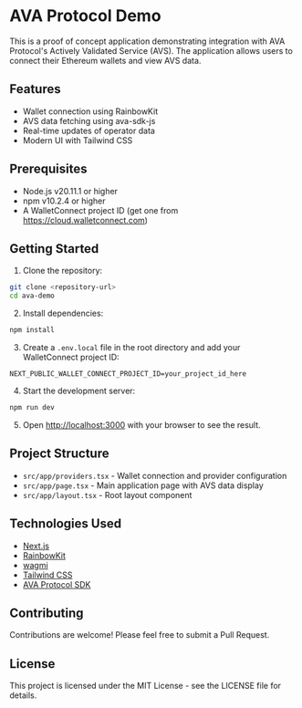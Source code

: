 # AVA Protocol Demo

This is a proof of concept application demonstrating integration with AVA Protocol's Actively Validated Service (AVS). The application allows users to connect their Ethereum wallets and view AVS data.

## Features

- Wallet connection using RainbowKit
- AVS data fetching using ava-sdk-js
- Real-time updates of operator data
- Modern UI with Tailwind CSS

## Prerequisites

- Node.js v20.11.1 or higher
- npm v10.2.4 or higher
- A WalletConnect project ID (get one from https://cloud.walletconnect.com)

## Getting Started

1. Clone the repository:
```bash
git clone <repository-url>
cd ava-demo
```

2. Install dependencies:
```bash
npm install
```

3. Create a `.env.local` file in the root directory and add your WalletConnect project ID:
```
NEXT_PUBLIC_WALLET_CONNECT_PROJECT_ID=your_project_id_here
```

4. Start the development server:
```bash
npm run dev
```

5. Open [http://localhost:3000](http://localhost:3000) with your browser to see the result.

## Project Structure

- `src/app/providers.tsx` - Wallet connection and provider configuration
- `src/app/page.tsx` - Main application page with AVS data display
- `src/app/layout.tsx` - Root layout component

## Technologies Used

- [Next.js](https://nextjs.org/)
- [RainbowKit](https://www.rainbowkit.com/)
- [wagmi](https://wagmi.sh/)
- [Tailwind CSS](https://tailwindcss.com/)
- [AVA Protocol SDK](https://github.com/AvaProtocol/ava-sdk-js)

## Contributing

Contributions are welcome! Please feel free to submit a Pull Request.

## License

This project is licensed under the MIT License - see the LICENSE file for details. 